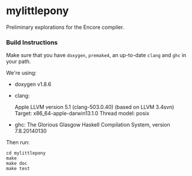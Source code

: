 mylittlepony
============

Preliminary explorations for the Encore compiler.

### Build Instructions

Make sure that you have `doxygen`, `premake4`, an up-to-date
`clang` and `ghc` in your path.

We're using:

 - doxygen v1.8.6
 - clang:

    Apple LLVM version 5.1 (clang-503.0.40) (based on LLVM 3.4svn)
    Target: x86_64-apple-darwin13.1.0
    Thread model: posix

 - ghc: The Glorious Glasgow Haskell Compilation System, version 7.8.20140130

Then run:

    cd mylittlepony
    make
    make doc
    make test

